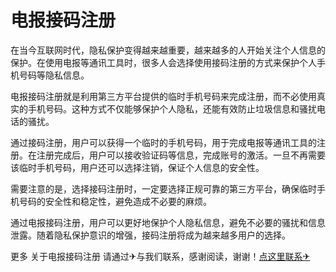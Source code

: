 # 电报接码注册

在当今互联网时代，隐私保护变得越来越重要，越来越多的人开始关注个人信息的保护。在使用电报等通讯工具时，很多人会选择使用接码注册的方式来保护个人手机号码等隐私信息。

电报接码注册就是利用第三方平台提供的临时手机号码来完成注册，而不必使用真实的手机号码。这种方式不仅能够保护个人隐私，还能有效防止垃圾信息和骚扰电话的骚扰。

通过接码注册，用户可以获得一个临时的手机号码，用于完成电报等通讯工具的注册。在注册完成后，用户可以接收验证码等信息，完成账号的激活。一旦不再需要该临时手机号码，用户还可以选择注销，保证个人信息的安全性。

需要注意的是，选择接码注册时，一定要选择正规可靠的第三方平台，确保临时手机号码的安全性和稳定性，避免造成不必要的麻烦。

通过电报接码注册，用户可以更好地保护个人隐私信息，避免不必要的骚扰和信息泄露。随着隐私保护意识的增强，接码注册将成为越来越多用户的选择。

更多 关于电报接码注册 请通过✈与我们联系，感谢阅读，谢谢！[点这里联系✈](https://t.me/jsksbsjsjp)